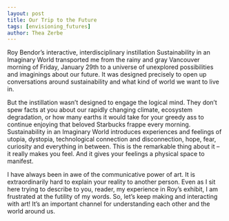 ```yaml
---
layout: post
title: Our Trip to the Future
tags: [envisioning_futures]
author: Thea Zerbe
---
```


Roy Bendor’s interactive, interdisciplinary instillation Sustainability in an Imaginary World transported me from the rainy and gray Vancouver morning of Friday, January 29th to a universe of unexplored possibilities and imaginings about our future. It was designed precisely to open up conversations around sustainability and what kind of world we want to live in.

But the instillation wasn’t designed to engage the logical mind. They don’t spew facts at you about our rapidly changing climate, ecosystem degradation, or how many earths it would take for your greedy ass to continue enjoying that beloved Starbucks frappe every morning. Sustainability in an Imaginary World introduces experiences and feelings of utopia, dystopia, technological connection and disconnection, hope, fear, curiosity and everything in between. This is the remarkable thing about it – it really makes you feel. And it gives your feelings a physical space to manifest.

I have always been in awe of the communicative power of art. It is extraordinarily hard to explain your reality to another person. Even as I sit here trying to describe to you, reader, my experience in Roy’s exhibit, I am frustrated at the futility of my words. So, let’s keep making and interacting with art! It’s an important channel for understanding each other and the world around us.
